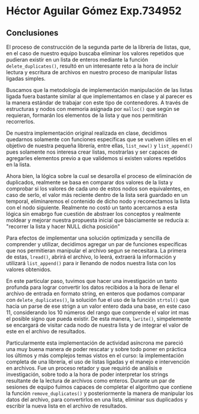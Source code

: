 # Héctor Aguilar Gómez Exp.734952

## Conclusiones

El proceso de construcción de la segunda parte de la librería de listas, que, en el caso de nuestro equipo
buscaba eliminar los valores repetidos que pudieran existir en un lista de enteros mediante la función
`delete_duplicates()`, resultó en un interesante reto a la hora de incluir lectura y escritura de archivos 
en nuestro proceso de manipular listas ligadas simples.

Buscamos que la metodología de implementación  manipulación de las listas ligada fuera bastante similar al que implementamos
en clase y al parecer es la manera estándar de trabajar con este tipo de contenedores. A través de estructuras
y nodos con memoria asignada por `malloc()` que según se requieran, formarán los elementos de la lista y que nos 
permitirán recorrerlos.

De nuestra implementación original realizada en clase, decidimos quedarnos solamente con funciones específicas 
que se vuelven útiles en el objetivo de nuestra pequeña librería, entre ellas, `list_new()` y `list_append()`
pues solamente nos interesa crear listas, mostrarlas y ser capaces de agregarles elementos previo a que validemos
si existen valores repetidos en la lista.

Ahora bien, la lógica sobre la cual se desarolla el proceso de eliminación de duplicados, realmente se basa en comparar dos 
valores de la lista y comprobar si los valores de cada uno de estos nodos son equivalentes, en caso de serlo, el valor más reciente 
dentro de la lista será guardado en un temporal, eliminaremos el contenido de dicho nodo y reconectamos la lista con el 
nodo siguiente. Realmente no costó un tanto acercarnos a esta lógica sin emabrgo fue cuestión de abstraer los conceptos y 
realmente moldear y mejorar nuestra propuesta inicial que básciamente se reducía a: "recorrer la lista y hacer NULL dicha posición"

Para efectos de implementar una solución optimizada y sencilla de comprender y utilizar, decidimos agregar un par de 
funciones específicas que nos permitieran manipular el archivo segun se necesitara. La primera de estas, `lread()`, abrirá 
el archivo, lo leerá, extraerá la información y utilizará `list_append()` para ir llenando de nodos nuestra lista con los valores obtenidos.

En este particular paso, tuvimos que hacer una investigación un tanto profunda para lograr convertir los datos recibidos a la hora de llenar el archivo de entrada en formato string, en enteros que podamos comparar con `delete_duplicates()`, la solución fue el uso de la función `strtol()` que hacia un parse de ese strign a un valor entero dada una base, en este caso 11, considerando los 10 números del rango que comprende el valor int mas el posible signo que pueda existir. De esta manera, `lwrite()`, simpelemente se encargará de visitar cada nodo de nuestra lista y de integrar el valor de este en el archivo de resultados.

Particularmente esta implementación de actividad asíncrona me pareció una muy buena manera de poder rescatar y sobre 
todo poner en práctica los últimos y más complejos temas vistos en el curso: la implementación completa de una librería, 
el uso de listas ligadas y el manejo e intervención en archivos. Fue un proceso retador y que requirió de análisis e 
investigación, sobre todo a la hora de poder interpretar los strings resultante de la lectura de archivos como enteros. 
Durante un par de sesiones de equipo fuimos capaces de completar el algoritmo que contiene la función 
`remove_duplicates()` y posteriormente la manera de manipular los datos del archivo, para convertirlos en una lista,
eliminar sus duplicados y escribir la nueva lista en el archivo de resultados.
